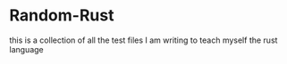 # Random-Rust
this is a collection of all the test files I am writing to teach myself the rust language
